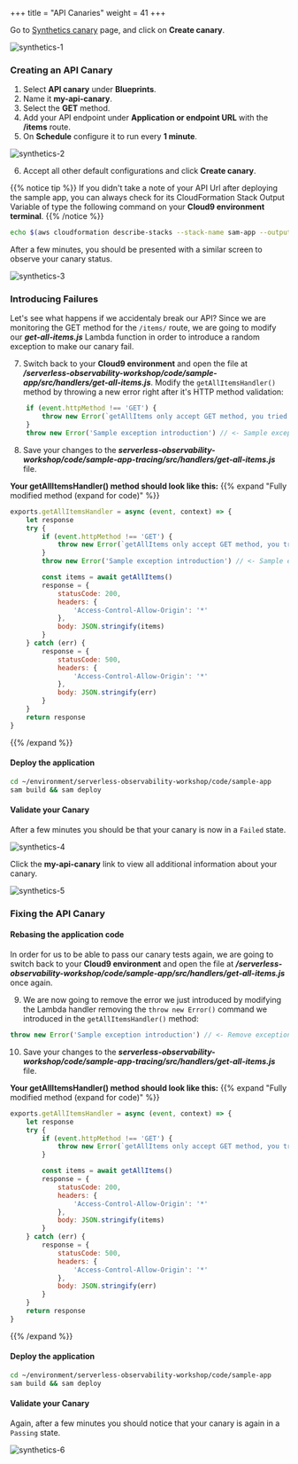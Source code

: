 +++
title = "API Canaries"
weight = 41
+++


Go to [Synthetics canary](https://console.aws.amazon.com/cloudwatch/home?#synthetics:canary/list) page, and click on **Create canary**.

![synthetics-1](/images/synthetics1.png)

### Creating an API Canary

1. Select **API canary** under **Blueprints**.
1. Name it **my-api-canary**.
1. Select the **GET** method.
1. Add your API endpoint under **Application or endpoint URL** with the **/items** route.
1. On **Schedule** configure it to run every **1 minute**.

![synthetics-2](/images/synthetics2.png)

6. Accept all other default configurations and click **Create canary**.

{{% notice tip %}}
If you  didn't take a note of your API Url after deploying the sample app, you can always check for its CloudFormation Stack Output Variable of type the following command on your **Cloud9 environment terminal**.
{{% /notice %}}

```sh
echo $(aws cloudformation describe-stacks --stack-name sam-app --output json | jq '.Stacks[].Outputs[] | select(.OutputKey=="ApiUrl") | .OutputValue' | sed -e 's/^"//'  -e 's/"$//')
```

After a few minutes, you should be presented with a similar screen to observe your canary status.

![synthetics-3](/images/synthetics3.png)

### Introducing Failures

Let's see what happens if we accidentaly break our API? Since we are monitoring the GET method for the `/items/` route, we are going to modify our ***get-all-items.js*** Lambda function in order to introduce a random exception to make our canary fail.

7. Switch back to your **Cloud9 environment** and open the file at ***/serverless-observability-workshop/code/sample-app/src/handlers/get-all-items.js***. Modify the `getAllItemsHandler()` method by throwing a new error right after it's HTTP method validation:

```javascript
    if (event.httpMethod !== 'GET') {
        throw new Error(`getAllItems only accept GET method, you tried: ${event.httpMethod}`)
    }
    throw new Error('Sample exception introduction') // <- Sample exception throw 
```

8. Save your changes to the ***serverless-observability-workshop/code/sample-app-tracing/src/handlers/get-all-items.js*** file.

**Your getAllItemsHandler() method should look like this:**
{{% expand "Fully modified method (expand for code)" %}}
```javascript
exports.getAllItemsHandler = async (event, context) => {
    let response
    try {
        if (event.httpMethod !== 'GET') {
            throw new Error(`getAllItems only accept GET method, you tried: ${event.httpMethod}`)
        }
        throw new Error('Sample exception introduction') // <- Sample exception throw 

        const items = await getAllItems()
        response = {
            statusCode: 200,
            headers: {
                'Access-Control-Allow-Origin': '*'
            },
            body: JSON.stringify(items)
        }
    } catch (err) {
        response = {
            statusCode: 500,
            headers: {
                'Access-Control-Allow-Origin': '*'
            },
            body: JSON.stringify(err)
        }
    }
    return response
}
```
{{% /expand  %}}


#### Deploy the application

```sh
cd ~/environment/serverless-observability-workshop/code/sample-app
sam build && sam deploy
```

#### Validate your Canary

After a few minutes you should be that your canary is now in a `Failed` state.
 
![synthetics-4](/images/synthetics4.png)

Click the **my-api-canary** link to view all additional information about your canary.

![synthetics-5](/images/synthetics5.png)

### Fixing the API Canary

#### Rebasing the application code

In order for us to be able to pass our canary tests again, we are going to switch back to your **Cloud9 environment** and open the file at ***/serverless-observability-workshop/code/sample-app/src/handlers/get-all-items.js*** once again. 

9. We are now going to remove the error we just introduced by modifying the Lambda handler removing the `throw new Error()` command we introduced in the `getAllItemsHandler()` method:

```javascript
throw new Error('Sample exception introduction') // <- Remove exception throw 
```

10. Save your changes to the ***serverless-observability-workshop/code/sample-app-tracing/src/handlers/get-all-items.js*** file.

**Your getAllItemsHandler() method should look like this:**
{{% expand "Fully modified method (expand for code)" %}}
```javascript
exports.getAllItemsHandler = async (event, context) => {
    let response
    try {
        if (event.httpMethod !== 'GET') {
            throw new Error(`getAllItems only accept GET method, you tried: ${event.httpMethod}`)
        }

        const items = await getAllItems()
        response = {
            statusCode: 200,
            headers: {
                'Access-Control-Allow-Origin': '*'
            },
            body: JSON.stringify(items)
        }
    } catch (err) {
        response = {
            statusCode: 500,
            headers: {
                'Access-Control-Allow-Origin': '*'
            },
            body: JSON.stringify(err)
        }
    }
    return response
}
```
{{% /expand  %}}

#### Deploy the application

```sh
cd ~/environment/serverless-observability-workshop/code/sample-app
sam build && sam deploy
```

#### Validate your Canary

Again, after a few minutes you should notice that your canary is again in a `Passing` state.

![synthetics-6](/images/synthetics6.png)
